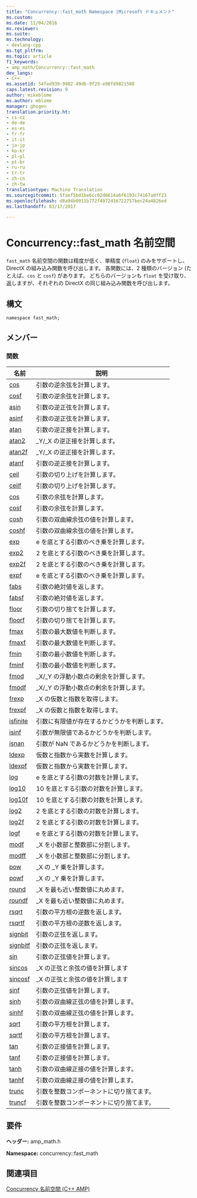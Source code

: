 ```yaml
---
title: "Concurrency::fast_math Namespace |Microsoft ドキュメント"
ms.custom: 
ms.date: 11/04/2016
ms.reviewer: 
ms.suite: 
ms.technology:
- devlang-cpp
ms.tgt_pltfrm: 
ms.topic: article
f1_keywords:
- amp_math/Concurrency::fast_math
dev_langs:
- C++
ms.assetid: 54fed939-9902-49db-9f29-e98fd9821508
caps.latest.revision: 9
author: mikeblome
ms.author: mblome
manager: ghogen
translation.priority.ht:
- cs-cz
- de-de
- es-es
- fr-fr
- it-it
- ja-jp
- ko-kr
- pl-pl
- pt-br
- ru-ru
- tr-tr
- zh-cn
- zh-tw
translationtype: Machine Translation
ms.sourcegitcommit: 5faef5bd1be6cc02d6614a6f6193c74167a8ff23
ms.openlocfilehash: d8a94b0911b772f4972416722757bec24a4826ed
ms.lasthandoff: 03/17/2017

---
```

# <a name="concurrencyfastmath-namespace"></a>Concurrency::fast_math 名前空間
`fast_math` 名前空間の関数は精度が低く、単精度 (`float`) のみをサポートし、DirectX の組み込み関数を呼び出します。 各関数には、2 種類のバージョン (たとえば、`cos` と `cosf`) があります。 どちらのバージョンも `float` を受け取り、返しますが、それぞれの DirectX の同じ組み込み関数を呼び出します。  
  
## <a name="syntax"></a>構文  
  
```  
namespace fast_math;  
```  
  
## <a name="members"></a>メンバー  
  
### <a name="functions"></a>関数  
  
|名前|説明|  
|----------|-----------------|  
|[cos](concurrency-fast-math-namespace-functions.md#cos)|引数の逆余弦を計算します。|  
|[cosf](concurrency-fast-math-namespace-functions.md#cosf)|引数の逆余弦を計算します。|  
|[asin](concurrency-fast-math-namespace-functions.md#asin)|引数の逆正弦を計算します。|  
|[asinf](concurrency-fast-math-namespace-functions.md#asinf)|引数の逆正弦を計算します。|  
|[atan](concurrency-fast-math-namespace-functions.md#atan)|引数の逆正接を計算します。|  
|[atan2](concurrency-fast-math-namespace-functions.md#atan2)|_Y/_X の逆正接を計算します。|  
|[atan2f](concurrency-fast-math-namespace-functions.md#atan2f)|_Y/_X の逆正接を計算します。|  
|[atanf](concurrency-fast-math-namespace-functions.md#atanf)|引数の逆正接を計算します。|  
|[ceil](concurrency-fast-math-namespace-functions.md#ceil)|引数の切り上げを計算します。|  
|[ceilf](concurrency-fast-math-namespace-functions.md#ceilf)|引数の切り上げを計算します。|  
|[cos](concurrency-fast-math-namespace-functions.md#cos)|引数の余弦を計算します。|  
|[cosf](concurrency-fast-math-namespace-functions.md#cosf)|引数の余弦を計算します。|  
|[cosh](concurrency-fast-math-namespace-functions.md#cosh)|引数の双曲線余弦の値を計算します。|  
|[coshf](concurrency-fast-math-namespace-functions.md#coshf)|引数の双曲線余弦の値を計算します。|  
|[exp](concurrency-fast-math-namespace-functions.md#exp)|e を底とする引数のべき乗を計算します。|  
|[exp2](concurrency-fast-math-namespace-functions.md#exp2)|2 を底とする引数のべき乗を計算します。|  
|[exp2f](concurrency-fast-math-namespace-functions.md#exp2f)|2 を底とする引数のべき乗を計算します。|  
|[expf](concurrency-fast-math-namespace-functions.md#expf)|e を底とする引数のべき乗を計算します。|  
|[fabs](concurrency-fast-math-namespace-functions.md#fabs)|引数の絶対値を返します。|  
|[fabsf](concurrency-fast-math-namespace-functions.md#fabsf)|引数の絶対値を返します。|  
|[floor](concurrency-fast-math-namespace-functions.md#floor)|引数の切り捨てを計算します。|  
|[floorf](concurrency-fast-math-namespace-functions.md#floorf)|引数の切り捨てを計算します。|  
|[fmax](concurrency-fast-math-namespace-functions.md#fmax)|引数の最大数値を判断します。|  
|[fmaxf](concurrency-fast-math-namespace-functions.md#fmaxf)|引数の最大数値を判断します。|  
|[fmin](concurrency-fast-math-namespace-functions.md#fmin)|引数の最小数値を判断します。|  
|[fminf](concurrency-fast-math-namespace-functions.md#fminf)|引数の最小数値を判断します。|  
|[fmod](concurrency-fast-math-namespace-functions.md#fmod)|_X/_Y の浮動小数点の剰余を計算します。|  
|[fmodf](concurrency-fast-math-namespace-functions.md#fmodf)|_X/_Y の浮動小数点の剰余を計算します。|  
|[frexp](concurrency-fast-math-namespace-functions.md#frexp)|_X の仮数と指数を取得します。|  
|[frexpf](concurrency-fast-math-namespace-functions.md#frexpf)|_X の仮数と指数を取得します。|  
|[isfinite](concurrency-fast-math-namespace-functions.md#isfinite)|引数に有限値が存在するかどうかを判断します。|  
|[isinf](concurrency-fast-math-namespace-functions.md#isinf)|引数が無限値であるかどうかを判断します。|  
|[isnan](concurrency-fast-math-namespace-functions.md#isnan)|引数が NaN であるかどうかを判断します。|  
|[ldexp](concurrency-fast-math-namespace-functions.md#ldexp)|仮数と指数から実数を計算します。|  
|[ldexpf](concurrency-fast-math-namespace-functions.md#ldexpf)|仮数と指数から実数を計算します。|  
|[log](concurrency-fast-math-namespace-functions.md#log)|e を底とする引数の対数を計算します。|  
|[log10](concurrency-fast-math-namespace-functions.md#log10)|10 を底とする引数の対数を計算します。|  
|[log10f](concurrency-fast-math-namespace-functions.md#log10f)|10 を底とする引数の対数を計算します。|  
|[log2](concurrency-fast-math-namespace-functions.md#log2)|2 を底とする引数の対数を計算します。|  
|[log2f](concurrency-fast-math-namespace-functions.md#log2f)|2 を底とする引数の対数を計算します。|  
|[logf](concurrency-fast-math-namespace-functions.md#logf)|e を底とする引数の対数を計算します。|  
|[modf](concurrency-fast-math-namespace-functions.md#modf)|_X を小数部と整数部に分割します。|  
|[modff](concurrency-fast-math-namespace-functions.md#modff)|_X を小数部と整数部に分割します。|  
|[pow](concurrency-fast-math-namespace-functions.md#pow)|_X の _Y 乗を計算します。|  
|[powf](concurrency-fast-math-namespace-functions.md#powf)|_X の _Y 乗を計算します。|  
|[round](concurrency-fast-math-namespace-functions.md#round)|_X を最も近い整数値に丸めます。|  
|[roundf](concurrency-fast-math-namespace-functions.md#roundf)|_X を最も近い整数値に丸めます。|  
|[rsqrt](concurrency-fast-math-namespace-functions.md#rsqrt)|引数の平方根の逆数を返します。|  
|[rsqrtf](concurrency-fast-math-namespace-functions.md#rsqrtf)|引数の平方根の逆数を返します。|  
|[signbit](concurrency-fast-math-namespace-functions.md#signbit)|引数の正弦を返します。|  
|[signbitf](concurrency-fast-math-namespace-functions.md#signbitf)|引数の正弦を返します。|  
|[sin](concurrency-fast-math-namespace-functions.md#sin)|引数の正弦値を計算します。|  
|[sincos](concurrency-fast-math-namespace-functions.md#sincos)|_X の正弦と余弦の値を計算します|  
|[sincosf](concurrency-fast-math-namespace-functions.md#sincosf)|_X の正弦と余弦の値を計算します|  
|[sinf](concurrency-fast-math-namespace-functions.md#sinf)|引数の正弦値を計算します。|  
|[sinh](concurrency-fast-math-namespace-functions.md#sinh)|引数の双曲線正弦の値を計算します。|  
|[sinhf](concurrency-fast-math-namespace-functions.md#sinhf)|引数の双曲線正弦の値を計算します。|  
|[sqrt](concurrency-fast-math-namespace-functions.md#sqrt)|引数の平方根を計算します。|  
|[sqrtf](concurrency-fast-math-namespace-functions.md#sqrtf)|引数の平方根を計算します。|  
|[tan](concurrency-fast-math-namespace-functions.md#tan)|引数の正接値を計算します。|  
|[tanf](concurrency-fast-math-namespace-functions.md#tanf)|引数の正接値を計算します。|  
|[tanh](concurrency-fast-math-namespace-functions.md#tanh)|引数の双曲線正接の値を計算します。|  
|[tanhf](concurrency-fast-math-namespace-functions.md#tanhf)|引数の双曲線正接の値を計算します。|  
|[trunc](concurrency-fast-math-namespace-functions.md#trunc)|引数を整数コンポーネントに切り捨てます。|  
|[truncf](concurrency-fast-math-namespace-functions.md#truncf)|引数を整数コンポーネントに切り捨てます。|  

## <a name="requirements"></a>要件  
 **ヘッダー:** amp_math.h  
  
 **Namespace:** concurrency::fast_math  
  
## <a name="see-also"></a>関連項目  
 [Concurrency 名前空間 (C++ AMP)](concurrency-namespace-cpp-amp.md)


